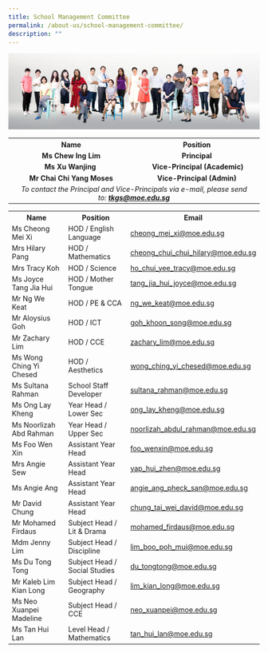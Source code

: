 ```yaml
---
title: School Management Committee
permalink: /about-us/school-management-committee/
description: ""
---
```

<img src="/images/SMC2023.png"><br>
<table>
<tbody>
<tr>
<th style="text-align: center;" width="50%">Name</th>
<th style="text-align: center;" width="50%">Position</th>
</tr>
<tr>
<td style="text-align: center;"><strong>Ms Chew Ing Lim</strong></td>
<td style="text-align: center;"><strong>Principal</strong></td>
</tr>
<tr>
<td style="text-align: center;"><strong>Ms Xu Wanjing&nbsp;</strong></td>
<td style="text-align: center;">&nbsp;<strong>Vice-Principal (Academic)</strong></td>
</tr>
<tr>
<td style="text-align: center;"><strong>Mr Chai Chi Yang Moses</strong></td>
<td style="text-align: center;"><strong>Vice-Principal (Admin)</strong></td>
</tr>
<tr>
<td style="text-align: center;" colspan="2"><em>To contact the Principal and Vice-Principals via e-mail, please send to:&nbsp;<a href="mailto:tkgs@moe.edu.sg" target=""><strong>tkgs@moe.edu.sg</strong></a></em></td>
</tr>
</tbody>
</table>
<table>
<tbody>
<tr>
<th style="text-align: center;" width="33%">Name</th>
<th style="text-align: center;" width="33%">Position</th>
<th style="text-align: center;" width="33%">Email</th>
</tr>
<tr>
<td>Ms Cheong Mei Xi</td>
<td>HOD / English Language</td>
<td><a href="mailto:cheong_mei_xi@moe.edu.sg" target="">cheong_mei_xi@moe.edu.sg</a></td>
</tr>
<tr>
<td>Mrs Hilary Pang</td>
<td>HOD / Mathematics</td>
<td><a href="mailto:cheong_chui_chui_hilary@moe.edu.sg" target="">cheong_chui_chui_hilary@moe.edu.sg</a></td>
</tr>
<tr>
<td>Mrs Tracy Koh</td>
<td>HOD / Science</td>
<td><a href="mailto:ho_chui_yee_tracy@moe.edu.sg" target="">ho_chui_yee_tracy@moe.edu.sg</a></td>
</tr>
<tr>
<td>Ms Joyce Tang Jia Hui</td>
<td>HOD / Mother Tongue</td>
<td><a href="mailto:tang_jia_hui_joyce@moe.edu.sg" target="">tang_jia_hui_joyce@moe.edu.sg</a></td>
</tr>
<tr>
<td>Mr Ng We Keat</td>
<td>HOD / PE &amp; CCA</td>
<td><a href="mailto:Ng_We_Keat@moe.edu.sg" target="">ng_we_keat@moe.edu.sg</a></td>
</tr>
<tr>
<td>Mr Aloysius Goh</td>
<td>HOD / ICT</td>
<td><a href="mailto:goh_khoon_song@moe.edu.sg" target="">goh_khoon_song@moe.edu.sg</a></td>
</tr>
<tr>
<td>Mr Zachary Lim</td>
<td>HOD / CCE</td>
<td><a href="mailto:zachary_lim@moe.edu.sg" target="">zachary_lim@moe.edu.sg</a></td>
</tr>
<tr>
<td>Ms Wong Ching Yi Chesed</td>
<td>HOD / Aesthetics</td>
<td><a href="mailto:wong_ching_yi_chesed@moe.edu.sg" target="">wong_ching_yi_chesed@moe.edu.sg</a></td>
</tr>
<tr>
<td>Ms Sultana Rahman</td>
<td>School Staff Developer</td>
<td><a href="mailto:sultana_rahman@moe.edu.sg" target="">sultana_rahman@moe.edu.sg</a></td>
</tr>
<tr>
<td>Ms Ong Lay Kheng</td>
<td>Year Head / Lower Sec</td>
<td><a href="mailto:Ong_Lay_Kheng@moe.edu.sg" target="">ong_lay_kheng@moe.edu.sg</a></td>
</tr>
<tr>
<td>Ms Noorlizah Abd Rahman</td>
<td>Year Head / Upper Sec</td>
<td><a href="mailto:noorlizah_abdul_rahman@moe.edu.sg" target="">noorlizah_abdul_rahman@moe.edu.sg</a></td>
</tr>
<tr>
<td>Ms Foo Wen Xin</td>
<td>Assistant Year Head</td>
<td><a href="mailto:foo_wenxin@moe.edu.sg" target="">foo_wenxin@moe.edu.sg</a></td>
</tr>
<tr>
<td>Mrs Angie Sew</td>
<td>Assistant Year Head</td>
<td><a href="mailto:yap_hui_zhen@moe.edu.sg" target="">yap_hui_zhen@moe.edu.sg</a></td>
</tr>
<tr>
<td>Ms Angie Ang</td>
<td>Assistant Year Head</td>
<td><a href="mailto:angie_ang_pheck_san@moe.edu.sg" target="">angie_ang_pheck_san@moe.edu.sg</a></td>
</tr>
<tr>
<td>Mr David Chung</td>
<td>Assistant Year Head</td>
<td><a href="mailto:chung_tai_wei_david@moe.edu.sg" target="">chung_tai_wei_david@moe.edu.sg</a></td>
</tr>
<tr>
<td>Mr Mohamed Firdaus</td>
<td>Subject Head / Lit &amp; Drama</td>
<td><a href="mailto:mohamed_firdaus@moe.edu.sg" target="">mohamed_firdaus@moe.edu.sg</a></td>
</tr>
<tr>
<td>Mdm Jenny Lim</td>
<td>Subject Head / Discipline</td>
<td><a href="mailto:lim_boo_poh_mui@moe.edu.sg" target="">lim_boo_poh_mui@moe.edu.sg</a></td>
</tr>
<tr>
<td>Ms Du Tong Tong</td>
<td>Subject Head / Social Studies</td>
<td><a href="mailto:du_tongtong@moe.edu.sg " target="">du_tongtong@moe.edu.sg </a></td>
</tr>
<tr>
<td>Mr Kaleb Lim Kian Long</td>
<td>Subject Head / Geography</td>
<td><a href="mailto:	lim_kian_long@moe.edu.sg " 
target="">	lim_kian_long@moe.edu.sg </a></td>
</tr>
<tr>
<td>Ms Neo Xuanpei Madeline</td>
<td>Subject Head / CCE</td>
<td><a href="mailto:neo_xuanpei@moe.edu.sg " target="">neo_xuanpei@moe.edu.sg</a></td>
</tr>
<tr>
<td>Ms Tan Hui Lan</td>
<td>Level Head / Mathematics</td>
<td><a href="mailto:tan_hui_lan@moe.edu.sg" target="">tan_hui_lan@moe.edu.sg</a></td>
</tr>
</tbody>
</table>